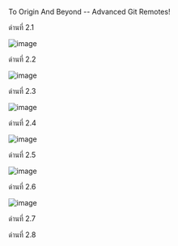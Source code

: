 
To Origin And Beyond -- Advanced Git Remotes!

ด่านที่ 2.1

![image](https://user-images.githubusercontent.com/92086229/146635869-4d9cbea7-c547-417a-906e-a8880d56421b.png)

ด่านที่ 2.2

![image](https://user-images.githubusercontent.com/92086229/146635913-1179286f-dca3-4996-93db-0a1bab463696.png)

ด่านที่ 2.3

![image](https://user-images.githubusercontent.com/92086229/146636074-4f4ff404-56e4-4dc0-acf9-573378371e4c.png)

ด่านที่ 2.4

![image](https://user-images.githubusercontent.com/92086229/146636107-a55e8cdb-3254-4d16-9f4d-4dfe82101bfc.png)

ด่านที่ 2.5

![image](https://user-images.githubusercontent.com/92086229/146636171-e04f1781-8f45-4963-8a6d-c52ccf170081.png)

ด่านที่ 2.6

![image](https://user-images.githubusercontent.com/92086229/146636285-a6102a2b-1828-428d-9a8b-01ffcd44db8d.png)

ด่านที่ 2.7



ด่านที่ 2.8


